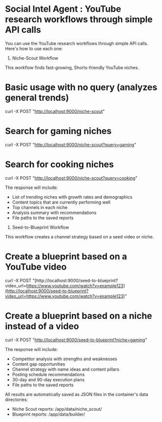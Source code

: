 # Social Intel Agent : YouTube research workflows through simple API calls

You can use the YouTube research workflows through simple API calls. Here's how to use each one:

1. Niche-Scout Workflow

This workflow finds fast-growing, Shorts-friendly YouTube niches.

# Basic usage with no query (analyzes general trends)

curl -X POST "[http://localhost:9000/niche-scout](http://localhost:9000/niche-scout)"

# Search for gaming niches

curl -X POST "[http://localhost:9000/niche-scout?query=gaming](http://localhost:9000/niche-scout?query=gaming)"

# Search for cooking niches

curl -X POST "[http://localhost:9000/niche-scout?query=cooking](http://localhost:9000/niche-scout?query=cooking)"

The response will include:

- List of trending niches with growth rates and demographics
- Content topics that are currently performing well
- Top channels in each niche
- Analysis summary with recommendations
- File paths to the saved reports
1. Seed-to-Blueprint Workflow

This workflow creates a channel strategy based on a seed video or niche.

# Create a blueprint based on a YouTube video

curl -X POST "[http://localhost:9000/seed-to-blueprint?video_url=https://www.youtube.com/watch?v=example123](http://localhost:9000/seed-to-blueprint?video_url=https://www.youtube.com/watch?v=example123)"

# Create a blueprint based on a niche instead of a video

curl -X POST "[http://localhost:9000/seed-to-blueprint?niche=gaming](http://localhost:9000/seed-to-blueprint?niche=gaming)"

The response will include:

- Competitor analysis with strengths and weaknesses
- Content gap opportunities
- Channel strategy with name ideas and content pillars
- Posting schedule recommendations
- 30-day and 90-day execution plans
- File paths to the saved reports

All results are automatically saved as JSON files in the container's data directories:

- Niche Scout reports: /app/data/niche_scout/
- Blueprint reports: /app/data/builder/
